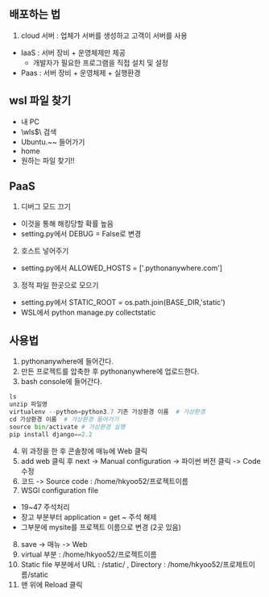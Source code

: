 ## 배포하는 법
1. cloud 서버 : 업체가 서버를 생성하고 고객이 서버를 사용
  * IaaS : 서버 장비 + 운영체제만 제공
    * 개발자가 필요한 프로그램을 직접 설치 및 설정
  * Paas : 서버 장비 + 운영체제 + 실행환경
  
## wsl 파일 찾기
* 내 PC
* \\wls$\ 검색
* Ubuntu.~~ 들어가기
* home
* 원하는 파일 찾기!!

## PaaS
1. 디버그 모드 끄기
  * 이것을 통해 해킹당할 확률 높음
  * setting.py에서 DEBUG = False로 변경
2. 호스트 넣어주기
  * setting.py에서 ALLOWED_HOSTS = ['.pythonanywhere.com']
3. 정적 파일 한곳으로 모으기
  * setting.py에서 STATIC_ROOT = os.path.join(BASE_DIR,'static')
  * WSL에서 python manage.py collectstatic     

## 사용법
1. pythonanywhere에 들어간다.
2. 만든 프로젝트를 압축한 후 pythonanywhere에 업로드한다.
3. bash console에 들어간다.

```python
ls
unzip 파일명  
virtualenv --python=python3.7 기존 가상환경 이름  # 가상환경 
cd 가상환경 이름  # 가상환경 들어가기
source bin/activate # 가상환경 실행
pip install django==2.2 
```

4. 위 과정을 한 후 콘솔창에 매뉴에 Web 클릭
5. add web 클릭 후 next -> Manual configuration -> 파이썬 버전 클릭 -> Code 수정
6. 코드 -> Source code : /home/hkyoo52/프로젝트이름
7. WSGI configuration file 
  * 19~47 주석처리
  * 장고 부분부터 application = get ~ 주석 해제
  * 그부분에 mysite를 프로젝트 이름으로 변경 (2곳 있음)
8. save -> 매뉴 -> Web
9. virtual 부분 : /home/hkyoo52/프로젝트이름
10. Static file 부분에서 URL : /static/ , Directory : /home/hkyoo52/프로제트이름/static
11. 맨 위에 Reload 클릭
